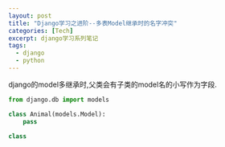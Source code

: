 ```yaml
---
layout: post
title: "Django学习之进阶--多表Model继承时的名字冲突"
categories: [Tech]
excerpt: django学习系列笔记
tags:
  - django
  - python
---
```



django的model多继承时,父类会有子类的model名的小写作为字段.

```python
from django.db import models

class Animal(models.Model):
    pass

class
```
